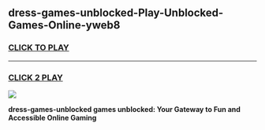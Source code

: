 
## dress-games-unblocked-Play-Unblocked-Games-Online-yweb8
<h3>
<a href="https://premium76.site?title=dress-games-unblocked&ref=24A">CLICK TO PLAY</a></h3>
<hr>

<h3>
<a href="https://premium76.site?title=dress-games-unblocked&ref=24A">CLICK 2 PLAY</a>
  
</h3>

<a href="https://premium76.site?title=dress-games-unblocked&ref=24A"><img src="https://clearcache.store/games.png"></a>


**dress-games-unblocked games unblocked: Your Gateway to Fun and Accessible Online Gaming**
